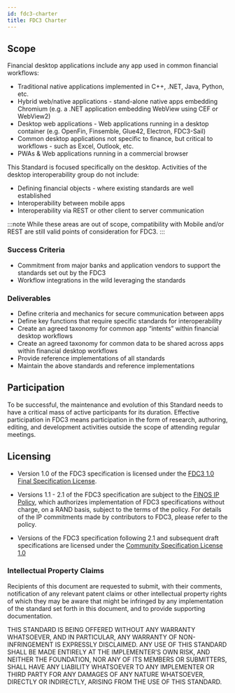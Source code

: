 ```yaml
---
id: fdc3-charter
title: FDC3 Charter
---
```


## Scope

Financial desktop applications include any app used in common financial workflows:

- Traditional native applications implemented in C++, .NET, Java, Python, etc.
- Hybrid web/native applications - stand-alone native apps embedding Chromium (e.g. a .NET application embedding WebView using CEF or WebView2)
- Desktop web applications - Web applications running in a desktop container (e.g. OpenFin, Finsemble, Glue42, Electron, FDC3-Sail)
- Common desktop applications not specific to finance, but critical to workflows - such as Excel, Outlook, etc.
- PWAs & Web applications running in a commercial browser

This Standard is focused specifically on the desktop.  Activities of the desktop interoperability group do not include:

- Defining financial objects - where existing standards are well established
- Interoperability between mobile apps
- Interoperability via REST or other client to server communication

:::note
While these areas are out of scope, compatibility with Mobile and/or REST are still valid points of consideration for FDC3.
:::

### Success Criteria

- Commitment from major banks and application vendors to support the standards set out by the FDC3
- Workflow integrations in the wild leveraging the standards

### Deliverables

- Define criteria and mechanics for secure communication between apps
- Define key functions that require specific standards for interoperability
- Create an agreed taxonomy for common app “intents” within financial desktop workflows
- Create an agreed taxonomy for common data to be shared across apps within financial desktop workflows
- Provide reference implementations of all standards
- Maintain the above standards and reference implementations

## Participation

To be successful, the maintenance and evolution of this Standard needs to have a critical mass of active participants for its duration. Effective participation in FDC3 means participation in the form of research, authoring, editing, and development activities outside the scope of attending regular meetings.

## Licensing

 - Version 1.0 of the FDC3 specification is licensed under the [FDC3 1.0 Final Specification License](https://github.com/finos/FDC3/blob/17892008c26a73ff1fd9f6e40ceb8c8bfd58c610/PATENTS-FDC3-1.0.md).

 - Versions 1.1 - 2.1 of the FDC3 specification are subject to the [FINOS IP Policy](https://github.com/finos/community/blob/master/website/static/governance-docs/IP-Policy.pdf), which authorizes implementation of FDC3 specifications without charge, on a RAND basis, subject to the terms of the policy. For details of the IP commitments made by contributors to FDC3, please refer to the policy.
 
 - Versions of the FDC3 specification following 2.1 and subsequent draft specifications are licensed under the [Community Specification License 1.0](https://github.com/finos/FDC3/blob/45ca765e5ff9a44a1fa5437eb70cf876bf4898aa/LICENSE)

### Intellectual Property Claims

Recipients of this document are requested to submit, with their comments, notification of
any relevant patent claims or other intellectual property rights of which they may be aware that
might be infringed by any implementation of the standard set forth in this document, and to provide
supporting documentation.

THIS STANDARD IS BEING OFFERED WITHOUT ANY WARRANTY
WHATSOEVER, AND IN PARTICULAR, ANY WARRANTY OF NON-INFRINGEMENT IS
EXPRESSLY DISCLAIMED. ANY USE OF THIS STANDARD SHALL BE MADE
ENTIRELY AT THE IMPLEMENTER'S OWN RISK, AND NEITHER THE FOUNDATION,
NOR ANY OF ITS MEMBERS OR SUBMITTERS, SHALL HAVE ANY LIABILITY
WHATSOEVER TO ANY IMPLEMENTER OR THIRD PARTY FOR ANY DAMAGES OF
ANY NATURE WHATSOEVER, DIRECTLY OR INDIRECTLY, ARISING FROM THE USE
OF THIS STANDARD.
